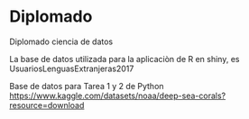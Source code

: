 # Diplomado
Diplomado ciencia de datos

La base de datos utilizada para la aplicaciòn de R en shiny, es UsuariosLenguasExtranjeras2017

Base de datos para Tarea 1 y 2 de Python
https://www.kaggle.com/datasets/noaa/deep-sea-corals?resource=download
